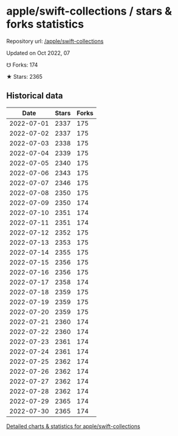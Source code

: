 # apple/swift-collections / stars & forks statistics

Repository url: [/apple/swift-collections](https://github.com/apple/swift-collections)

Updated on Oct 2022, 07

☋ Forks: 174

★ Stars: 2365

## Historical data
| Date | Stars | Forks |
|------|-------|-------|
| 2022-07-01 | 2337 | 175 | 
| 2022-07-02 | 2337 | 175 | 
| 2022-07-03 | 2338 | 175 | 
| 2022-07-04 | 2339 | 175 | 
| 2022-07-05 | 2340 | 175 | 
| 2022-07-06 | 2343 | 175 | 
| 2022-07-07 | 2346 | 175 | 
| 2022-07-08 | 2350 | 175 | 
| 2022-07-09 | 2350 | 174 | 
| 2022-07-10 | 2351 | 174 | 
| 2022-07-11 | 2351 | 174 | 
| 2022-07-12 | 2352 | 175 | 
| 2022-07-13 | 2353 | 175 | 
| 2022-07-14 | 2355 | 175 | 
| 2022-07-15 | 2356 | 175 | 
| 2022-07-16 | 2356 | 175 | 
| 2022-07-17 | 2358 | 174 | 
| 2022-07-18 | 2359 | 175 | 
| 2022-07-19 | 2359 | 175 | 
| 2022-07-20 | 2359 | 175 | 
| 2022-07-21 | 2360 | 174 | 
| 2022-07-22 | 2360 | 174 | 
| 2022-07-23 | 2361 | 174 | 
| 2022-07-24 | 2361 | 174 | 
| 2022-07-25 | 2362 | 174 | 
| 2022-07-26 | 2362 | 174 | 
| 2022-07-27 | 2362 | 174 | 
| 2022-07-28 | 2362 | 174 | 
| 2022-07-29 | 2365 | 174 | 
| 2022-07-30 | 2365 | 174 | 


[Detailed charts & statistics for apple/swift-collections](https://reviewgithub.com/rep/apple/swift-collections)
